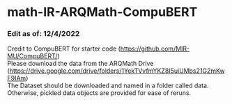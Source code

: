 # math-IR-ARQMath-CompuBERT
### Edit as of: 12/4/2022

Credit to CompuBERT for starter code (https://github.com/MIR-MU/CompuBERT/)
<br>
Please download the data from the ARQMath Drive (https://drive.google.com/drive/folders/1YekTVvfmYKZ8I5uiUMbs21G2mKwF9IAm)
<br>
The Dataset should be downloaded and named in a folder called data.
<br>
Otherwise, pickled data objects are provided for ease of reruns.

